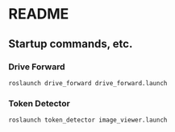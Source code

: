 # README

## Startup commands, etc.

### Drive Forward
```shell
roslaunch drive_forward drive_forward.launch
```

### Token Detector
```shell
roslaunch token_detector image_viewer.launch
```
